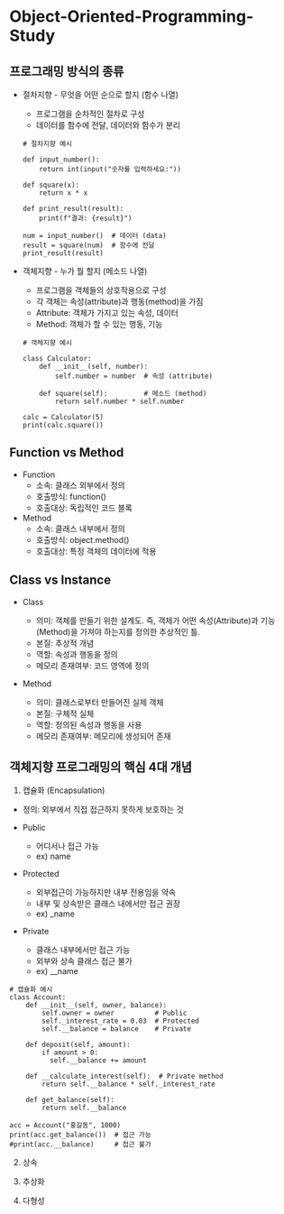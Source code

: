 # Object-Oriented-Programming-Study

## 프로그래밍 방식의 종류
- 절차지향 - 무엇을 어떤 순으로 할지 (함수 나열)
  - 프로그램을 순차적인 절차로 구성
  - 데이터를 함수에 전달, 데이터와 함수가 분리
  ```
  # 절차지향 예시
  
  def input_number():
      return int(input("숫자를 입력하세요:"))
  
  def square(x):
      return x * x
  
  def print_result(result):
      print(f"결과: {result}")
  
  num = input_number()  # 데이터 (data)
  result = square(num)  # 함수에 전달
  print_result(result)
  ```
- 객체지향 - 누가 뭘 할지 (메소드 나열)
  - 프로그램을 객체들의 상호작용으로 구성
  - 각 객체는 속성(attribute)과 행동(method)을 가짐
  - Attribute: 객체가 가지고 있는 속성, 데이터
  - Method: 객체가 할 수 있는 행동, 기능
  
  ```
  # 객체지향 예시
  
  class Calculator:
      def __init__(self, number):
          self.number = number  # 속성 (attribute)

      def square(self):         # 메소드 (method)
          return self.number * self.number

  calc = Calculator(5)
  print(calc.square())
  ```
## Function vs Method
- Function
  - 소속: 클래스 외부에서 정의
  - 호출방식: function()
  - 호출대상: 독립적인 코드 블록
- Method
  - 소속: 클래스 내부에서 정의
  - 호출방식: object.method()
  - 호출대상: 특정 객체의 데이터에 적용

## Class vs Instance
- Class
  - 의미: 객체를 만들기 위한 설계도. 즉, 객체가 어떤 속성(Attribute)과 기능(Method)을 가져야 하는지를 정의한 추상적인 틀.
  - 본질: 추상적 개념
  - 역할: 속성과 행동을 정의
  - 메모리 존재여부: 코드 영역에 정의
 
- Method
  - 의미: 클래스로부터 만들어진 실제 객체
  - 본질: 구체적 실체
  - 역할: 정의된 속성과 행동을 사용
  - 메모리 존재여부: 메모리에 생성되어 존재

## 객체지향 프로그래밍의 핵심 4대 개념
1. 캡슐화 (Encapsulation)
  - 정의: 외부에서 직접 접근하지 못하게 보호하는 것
  - Public
    - 어디서나 접근 가능
    - ex) name
  
  - Protected
    - 외부접근이 가능하지만 내부 전용임을 약속
    - 내부 및 상속받은 클래스 내에서만 접근 권장
    - ex) _name
  
  - Private
    - 클래스 내부에서만 접근 가능
    - 외부와 상속 클래스 접근 불가
    - ex) __name
  ```
  # 캡슐화 예시
  class Account:
      def __init__(self, owner, balance):
          self.owner = owner          # Public
          self._interest_rate = 0.03  # Protected
          self.__balance = balance    # Private

      def deposit(self, amount):
          if amount > 0:
            self.__balance += amount

      def __calculate_interest(self):  # Private method
          return self.__balance * self._interest_rate

      def get_balance(self):
          return self.__balance

acc = Account("홍길동", 1000)
print(acc.get_balance())  # 접근 가능
#print(acc.__balance)     # 접근 불가
```
2. 상속
   
3. 추상화
   
4. 다형성
